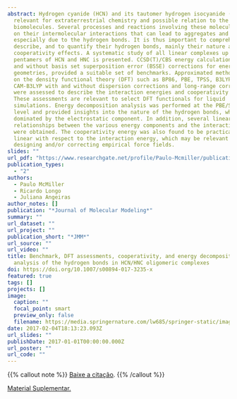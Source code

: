 ```yaml
---
abstract: Hydrogen cyanide (HCN) and its tautomer hydrogen isocyanide (HNC) are
  relevant for extraterrestrial chemistry and possible relation to the origin of
  biomolecules. Several processes and reactions involving these molecules depend
  on their intermolecular interactions that can lead to aggregates and liquids
  especially due to the hydrogen bonds. It is thus important to comprehend, to
  describe, and to quantify their hydrogen bonds, mainly their nature and the
  cooperativity effects. A systematic study of all linear complexes up to
  pentamers of HCN and HNC is presented. CCSD(T)/CBS energy calculations, with
  and without basis set superposition error (BSSE) corrections for energies and
  geometries, provided a suitable set of benchmarks. Approximated methods based
  on the density functional theory (DFT) such as BP86, PBE, TPSS, B3LYP,
  CAM-B3LYP with and without dispersion corrections and long-range corrections,
  were assessed to describe the interaction energies and cooperativity effects.
  These assessments are relevant to select DFT functionals for liquid
  simulations. Energy decomposition analysis was performed at the PBE/STO-TZ2P
  level and provided insights into the nature of the hydrogen bonds, which are
  dominated by the electrostatic component. In addition, several linear
  relationships between the various energy components and the interaction energy
  were obtained. The cooperativity energy was also found to be practically
  linear with respect to the interaction energy, which may be relevant for
  designing and/or correcting empirical force fields.
slides: ""
url_pdf: "https://www.researchgate.net/profile/Paulo-Mcmiller/publication/313352155_Benchmark_DFT_assessments_cooperativity_and_energy_decomposition_analysis_of_the_hydrogen_bonds_in_HCNHNC_oligomeric_complexes/links/609fe162299bf147699ecc10/Benchmark-DFT-assessments-cooperativity-and-energy-decomposition-analysis-of-the-hydrogen-bonds-in-HCN-HNC-oligomeric-complexes.pdf"
publication_types:
  - "2"
authors:
  - Paulo McMiller
  - Ricardo Longo
  - Juliana Angeiras
author_notes: []
publication: "*Journal of Molecular Modeling*"
summary: ""
url_dataset: ""
url_project: ""
publication_short: "*JMM*"
url_source: ""
url_video: ""
title: Benchmark, DFT assessments, cooperativity, and energy decomposition
  analysis of the hydrogen bonds in HCN/HNC oligomeric complexes
doi: https://doi.org/10.1007/s00894-017-3235-x
featured: true
tags: []
projects: []
image:
  caption: ""
  focal_point: smart
  preview_only: false
  filename: https://media.springernature.com/lw685/springer-static/image/art%3A10.1007%2Fs00894-017-3235-x/MediaObjects/894_2017_3235_Figa_HTML.gif?as=webp
date: 2017-02-04T18:13:23.093Z
url_slides: ""
publishDate: 2017-01-01T00:00:00.000Z
url_poster: ""
url_code: ""
---
```

{{% callout note %}}
[Baixe a citação](https://citation-needed.springer.com/v2/references/10.1007/s00894-017-3235-x?format=refman&flavour=citation).
{{% /callout %}}

[Material Suplementar.](https://static-content.springer.com/esm/art%3A10.1007%2Fs00894-017-3235-x/MediaObjects/894_2017_3235_MOESM1_ESM.docx)

